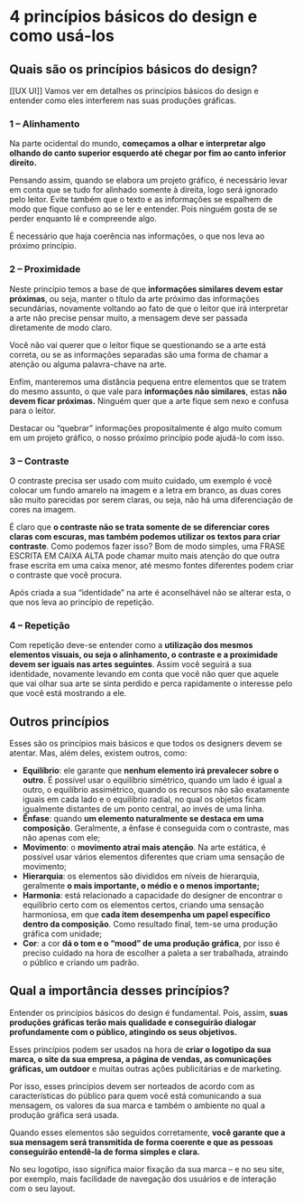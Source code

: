 # 4 princípios básicos do design e como usá-los
## Quais são os princípios básicos do design?
[[UX UI]]
Vamos ver em detalhes os princípios básicos do design e entender como eles interferem nas suas produções gráficas.

### 1 – Alinhamento

Na parte ocidental do mundo, **começamos a olhar e interpretar algo olhando do canto superior esquerdo até chegar por fim ao canto inferior direito.**

Pensando assim, quando se elabora um projeto gráfico, é necessário levar em conta que se tudo for alinhado somente à direita, logo será ignorado pelo leitor. Evite também que o texto e as informações se espalhem de modo que fique confuso ao se ler e entender. Pois ninguém gosta de se perder enquanto lê e compreende algo.

É necessário que haja coerência nas informações, o que nos leva ao próximo princípio.

### 2 – Proximidade

Neste princípio temos a base de que **informações similares devem estar próximas**, ou seja, manter o título da arte próximo das informações secundárias, novamente voltando ao fato de que o leitor que irá interpretar a arte não precise pensar muito, a mensagem deve ser passada diretamente de modo claro.

Você não vai querer que o leitor fique se questionando se a arte está correta, ou se as informações separadas são uma forma de chamar a atenção ou alguma palavra-chave na arte.

Enfim, manteremos uma distância pequena entre elementos que se tratem do mesmo assunto, o que vale para **informações não similares**, estas **não devem ficar próximas.** Ninguém quer que a arte fique sem nexo e confusa para o leitor.

Destacar ou “quebrar” informações propositalmente é algo muito comum em um projeto gráfico, o nosso próximo princípio pode ajudá-lo com isso.

### 3 – Contraste

O contraste precisa ser usado com muito cuidado, um exemplo é você colocar um fundo amarelo na imagem e a letra em branco, as duas cores são muito parecidas por serem claras, ou seja, não há uma diferenciação de cores na imagem.

É claro que **o contraste não se trata somente de se diferenciar cores claras com escuras, mas também podemos utilizar os textos para criar contraste**. Como podemos fazer isso? Bom de modo simples, uma FRASE ESCRITA EM CAIXA ALTA pode chamar muito mais atenção do que outra frase escrita em uma caixa menor, até mesmo fontes diferentes podem criar o contraste que você procura.

Após criada a sua “identidade” na arte é aconselhável não se alterar esta, o que nos leva ao princípio de repetição.

### 4 – Repetição

Com repetição deve-se entender como a **utilização dos mesmos elementos visuais, ou seja o alinhamento, o contraste e a proximidade devem ser iguais nas artes seguintes**. Assim você seguirá a sua identidade, novamente levando em conta que você não quer que aquele que vai olhar sua arte se sinta perdido e perca rapidamente o interesse pelo que você está mostrando a ele.

## Outros princípios

Esses são os princípios mais básicos e que todos os designers devem se atentar. Mas, além deles, existem outros, como:

-   **Equilíbrio**: ele garante que **nenhum elemento irá prevalecer sobre o outro**. É possível usar o equilíbrio simétrico, quando um lado é igual a outro, o equilíbrio assimétrico, quando os recursos não são exatamente iguais em cada lado e o equilíbrio radial, no qual os objetos ficam igualmente distantes de um ponto central, ao invés de uma linha.
-   **Ênfase**: quando **um elemento naturalmente se destaca em uma composição**. Geralmente, a ênfase é conseguida com o contraste, mas não apenas com ele;
-   **Movimento**: o **movimento atrai mais atenção**. Na arte estática, é possível usar vários elementos diferentes que criam uma sensação de movimento;
-   **Hierarquia**: os elementos são divididos em níveis de hierarquia, geralmente **o mais importante, o médio e o menos importante;**
-   **Harmonia**: está relacionado a capacidade do designer de encontrar o equilíbrio certo com os elementos certos, criando uma sensação harmoniosa, em que **cada item desempenha um papel específico dentro da composição**. Como resultado final, tem-se uma produção gráfica com unidade;
-   **Cor**: a cor **dá o tom e o “mood” de uma produção gráfica**, por isso é preciso cuidado na hora de escolher a paleta a ser trabalhada, atraindo o público e criando um padrão.

## Qual a importância desses princípios?

Entender os princípios básicos do design é fundamental. Pois, assim, **suas produções gráficas terão mais qualidade e conseguirão dialogar profundamente com o público, atingindo os seus objetivos.**

Esses princípios podem ser usados na hora de **criar o logotipo da sua marca, o site da sua empresa, a página de vendas, as comunicações gráficas, um outdoor** e muitas outras ações publicitárias e de marketing.

Por isso, esses princípios devem ser norteados de acordo com as características do público para quem você está comunicando a sua mensagem, os valores da sua marca e também o ambiente no qual a produção gráfica será usada.

Quando esses elementos são seguidos corretamente, **você garante que a sua mensagem será transmitida de forma coerente e que as pessoas conseguirão entendê-la de forma simples e clara.**

No seu logotipo, isso significa maior fixação da sua marca – e no seu site, por exemplo, mais facilidade de navegação dos usuários e de interação com o seu layout.